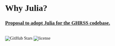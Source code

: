 <div style="font-family:jetbrainsmono nerd font">
<div align="left">
<h1>Why Julia?</h1>
<h3><u>Proposal to adopt Julia for the GHRSS codebase.</u></h3>
<br/>
<img
    alt="GitHub Stars"
    src="https://img.shields.io/github/stars/astrogewgaw/whyjulia?style=for-the-badge"
/>
<img
    alt="license"
    src="https://img.shields.io/github/license/astrogewgaw/whyjulia?style=for-the-badge"
/>
</div>
<br/>
<div align="justify">

```bash
```

</div>
</div>
